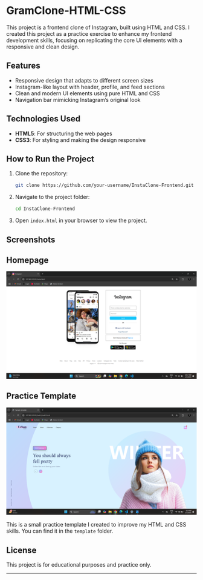# GramClone-HTML-CSS

This project is a frontend clone of Instagram, built using HTML and CSS. I created this project as a practice exercise to enhance my frontend development skills, focusing on replicating the core UI elements with a responsive and clean design.

## Features

- Responsive design that adapts to different screen sizes
- Instagram-like layout with header, profile, and feed sections
- Clean and modern UI elements using pure HTML and CSS
- Navigation bar mimicking Instagram’s original look

## Technologies Used

- **HTML5**: For structuring the web pages
- **CSS3**: For styling and making the design responsive

## How to Run the Project

1. Clone the repository:
   ```bash
   git clone https://github.com/your-username/InstaClone-Frontend.git
   ```

2. Navigate to the project folder:
   ```bash
   cd InstaClone-Frontend
   ```

3. Open `index.html` in your browser to view the project.

## Screenshots

## Homepage
![Screenshot](ScreenShot/Screenshot.png)


## Practice Template
![Screenshot](ScreenShot/Screenshot_temp.png)

This is a small practice template I created to improve my HTML and CSS skills. You can find it in the `template` folder.


## License

This project is for educational purposes and practice only.

---



